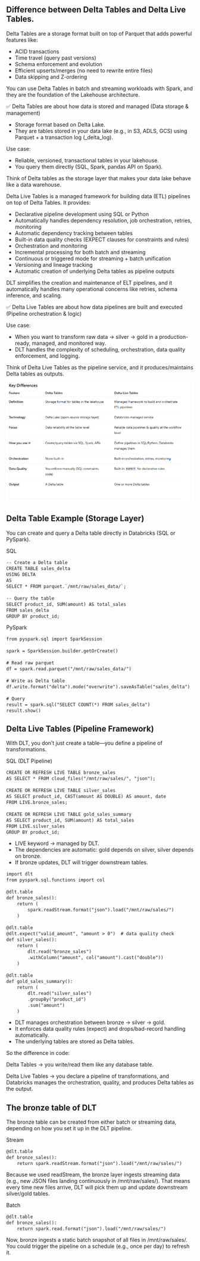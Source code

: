 ## Difference between Delta Tables and  Delta Live Tables.

Delta Tables are a storage format built on top of Parquet that adds powerful features like:
- ACID transactions
- Time travel (query past versions)
- Schema enforcement and evolution
- Efficient upserts/merges (no need to rewrite entire files)
- Data skipping and Z-ordering

You can use Delta Tables in batch and streaming workloads with Spark, and they are the foundation of the Lakehouse architecture.

✅ Delta Tables are about how data is stored and managed (Data storage & management)
- Storage format based on Delta Lake.
- They are tables stored in your data lake (e.g., in S3, ADLS, GCS) using Parquet + a transaction log (_delta_log).

Use case:
- Reliable, versioned, transactional tables in your lakehouse.
- You query them directly (SQL, Spark, pandas API on Spark).

Think of Delta tables as the storage layer that makes your data lake behave like a data warehouse.



Delta Live Tables is a managed framework for building data (ETL) pipelines on top of Delta Tables. It provides:
- Declarative pipeline development using SQL or Python
- Automatically handles dependency resolution, job orchestration, retries, monitoring
- Automatic dependency tracking between tables
- Built-in data quality checks (EXPECT clauses for constraints and rules)
- Orchestration and monitoring
- Incremental processing for both batch and streaming
- Continuous or triggered mode for streaming + batch unification
- Versioning and lineage tracking
- Automatic creation of underlying Delta tables as pipeline outputs

DLT simplifies the creation and maintenance of ELT pipelines, and it automatically handles many operational concerns like retries, schema inference, and scaling.

✅ Delta Live Tables are about how data pipelines are built and executed (Pipeline orchestration & logic)

Use case:
- When you want to transform raw data → silver → gold in a production-ready, managed, and monitored way.
- DLT handles the complexity of scheduling, orchestration, data quality enforcement, and logging.

Think of Delta Live Tables as the pipeline service, and it produces/maintains Delta tables as outputs.


![key differences](./images/key_diff.png)


## Delta Table Example (Storage Layer)
You can create and query a Delta table directly in Databricks (SQL or PySpark).

SQL
```
-- Create a Delta table
CREATE TABLE sales_delta
USING DELTA
AS
SELECT * FROM parquet.`/mnt/raw/sales_data/`;

-- Query the table
SELECT product_id, SUM(amount) AS total_sales
FROM sales_delta
GROUP BY product_id;
```
PySpark
```
from pyspark.sql import SparkSession

spark = SparkSession.builder.getOrCreate()

# Read raw parquet
df = spark.read.parquet("/mnt/raw/sales_data/")

# Write as Delta table
df.write.format("delta").mode("overwrite").saveAsTable("sales_delta")

# Query
result = spark.sql("SELECT COUNT(*) FROM sales_delta")
result.show()
```


## Delta Live Tables (Pipeline Framework)
With DLT, you don’t just create a table—you define a pipeline of transformations.

SQL (DLT Pipeline)
```
CREATE OR REFRESH LIVE TABLE bronze_sales
AS SELECT * FROM cloud_files("/mnt/raw/sales/", "json");

CREATE OR REFRESH LIVE TABLE silver_sales
AS SELECT product_id, CAST(amount AS DOUBLE) AS amount, date
FROM LIVE.bronze_sales;

CREATE OR REFRESH LIVE TABLE gold_sales_summary
AS SELECT product_id, SUM(amount) AS total_sales
FROM LIVE.silver_sales
GROUP BY product_id;
```

- LIVE keyword → managed by DLT.
- The dependencies are automatic: gold depends on silver, silver depends on bronze.
- If bronze updates, DLT will trigger downstream tables.

```
import dlt
from pyspark.sql.functions import col

@dlt.table
def bronze_sales():
    return (
        spark.readStream.format("json").load("/mnt/raw/sales/")
    )

@dlt.table
@dlt.expect("valid_amount", "amount > 0")  # data quality check
def silver_sales():
    return (
        dlt.read("bronze_sales")
        .withColumn("amount", col("amount").cast("double"))
    )

@dlt.table
def gold_sales_summary():
    return (
        dlt.read("silver_sales")
        .groupBy("product_id")
        .sum("amount")
    )
```

- DLT manages orchestration between bronze → silver → gold.
- It enforces data quality rules (expect) and drops/bad-record handling automatically.
- The underlying tables are stored as Delta tables.


So the difference in code:

Delta Tables → you write/read them like any database table.

Delta Live Tables → you declare a pipeline of transformations, and Databricks manages the orchestration, quality, and produces Delta tables as the output.


## The bronze table of DLT

The bronze table can be created from either batch or streaming data, depending on how you set it up in the DLT pipeline.

Stream
```
@dlt.table
def bronze_sales():
    return spark.readStream.format("json").load("/mnt/raw/sales/")
```
Because we used readStream, the bronze layer ingests streaming data (e.g., new JSON files landing continuously in /mnt/raw/sales/). That means every time new files arrive, DLT will pick them up and update downstream silver/gold tables.

Batch
```
@dlt.table
def bronze_sales():
    return spark.read.format("json").load("/mnt/raw/sales/")
```
Now, bronze ingests a static batch snapshot of all files in /mnt/raw/sales/. You could trigger the pipeline on a schedule (e.g., once per day) to refresh it.